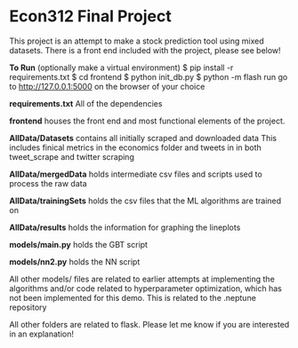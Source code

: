 # Econ312 Final Project

This project is an attempt to make a stock prediction tool using mixed datasets.
There is a front end included with the project, please see below!

**To Run**
(optionally make a virtual environment)
$ pip install -r requirements.txt
$ cd frontend
$ python init_db.py
$ python -m flash run
go to http://127.0.0.1:5000 on the browser of your choice

**requirements.txt** All of the dependencies

**frontend** houses the front end and most functional elements of the project. 

**AllData/Datasets** contains all initially scraped and downloaded data This includes finical metrics in the economics folder
and tweets in in both tweet_scrape and twitter scraping

**AllData/mergedData** holds intermediate csv files and scripts used
to process the raw data


**AllData/trainingSets** holds the csv files that the ML algorithms are trained on

**AllData/results** holds the information for graphing the lineplots

**models/main.py** holds the GBT script

**models/nn2.py** holds the NN script

All other models/ files are related to earlier attempts at implementing the algorithms and/or code related to hyperparameter
optimization, which has not been implemented for this demo. This is related to the .neptune repository

All other folders are related to flask. Please let me know if you are interested in an explanation! 








